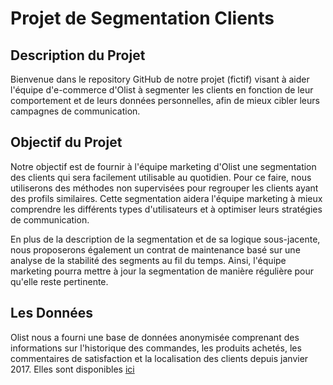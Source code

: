 # Projet de Segmentation Clients

## Description du Projet

Bienvenue dans le repository GitHub de notre projet (fictif) visant à aider l'équipe d'e-commerce d'Olist à segmenter les clients en fonction de leur comportement et de leurs données personnelles, afin de mieux cibler leurs campagnes de communication.

## Objectif du Projet

Notre objectif est de fournir à l'équipe marketing d'Olist une segmentation des clients qui sera facilement utilisable au quotidien. Pour ce faire, nous utiliserons des méthodes non supervisées pour regrouper les clients ayant des profils similaires. Cette segmentation aidera l'équipe marketing à mieux comprendre les différents types d'utilisateurs et à optimiser leurs stratégies de communication.

En plus de la description de la segmentation et de sa logique sous-jacente, nous proposerons également un contrat de maintenance basé sur une analyse de la stabilité des segments au fil du temps. Ainsi, l'équipe marketing pourra mettre à jour la segmentation de manière régulière pour qu'elle reste pertinente.

## Les Données

Olist nous a fourni une base de données anonymisée comprenant des informations sur l'historique des commandes, les produits achetés, les commentaires de satisfaction et la localisation des clients depuis janvier 2017. Elles sont disponibles [ici](https://www.kaggle.com/datasets/olistbr/brazilian-ecommerce)
